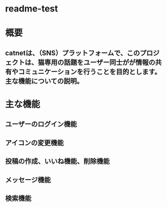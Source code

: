 # readme-test
# 概要
## catnetは、（SNS）プラットフォームで、このプロジェクトは、猫専用の話題をユーザー同士がが情報の共有やコミュニケーションを行うことを目的とします。主な機能についての説明。
# 主な機能
## ユーザーのログイン機能
## アイコンの変更機能
## 投稿の作成、いいね機能、削除機能
## メッセージ機能
## 検索機能
